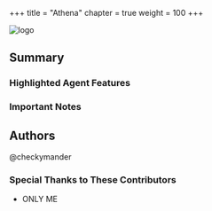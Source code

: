 +++
title = "Athena"
chapter = true
weight = 100
+++

![logo](/agents/Athena/Athena.svg?width=200px)
## Summary



### Highlighted Agent Features

### Important Notes


## Authors
@checkymander


### Special Thanks to These Contributors
- ONLY ME